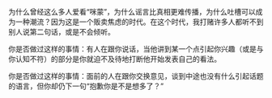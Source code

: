 为什么曾经这么多人爱看“咪蒙”，为什么谣言比真相更难传播，为什么吐槽可以成为一种潮流？因为这是一个贩卖焦虑的时代。在这个时代，我打赌许多人都听不到别人说第二句话，或是不会倾听。

你是否做过这样的事情：有人在跟你说话，当他讲到某一个点引起你兴趣（或是与你认知不符）的部分是你就迫不及待地打断他开始发表自己的看法。

你是否做过这样的事情：面前的人在跟你交换意见，谈到中途也没有什么引起话题的语言，但你却仍下一句“抱歉你是不是想多了？”
